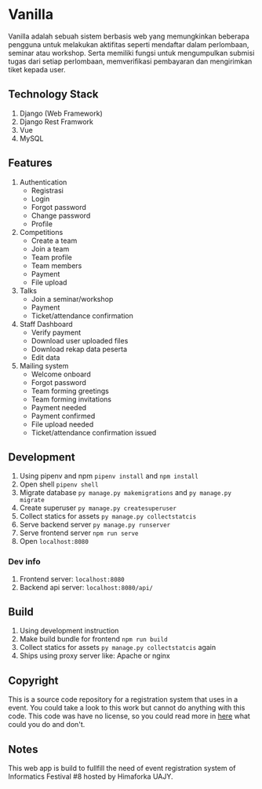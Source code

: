 # Vanilla

Vanilla adalah sebuah sistem berbasis web yang memungkinkan beberapa pengguna untuk melakukan aktifitas seperti mendaftar dalam perlombaan, seminar atau workshop. Serta memiliki fungsi untuk mengumpulkan submisi tugas dari setiap perlombaan, memverifikasi pembayaran dan mengirimkan tiket kepada user.

## Technology Stack
1. Django (Web Framework)
2. Django Rest Framwork
3. Vue
4. MySQL

## Features
1. Authentication
    - Registrasi
    - Login
    - Forgot password
    - Change password
    - Profile
2. Competitions
    - Create a team
    - Join a team
    - Team profile
    - Team members
    - Payment
    - File upload
3. Talks
    - Join a seminar/workshop
    - Payment
    - Ticket/attendance confirmation
4. Staff Dashboard
    - Verify payment
    - Download user uploaded files
    - Download rekap data peserta
    - Edit data
5. Mailing system
    - Welcome onboard
    - Forgot password
    - Team forming greetings
    - Team forming invitations
    - Payment needed
    - Payment confirmed
    - File upload needed
    - Ticket/attendance confirmation issued

## Development
1. Using pipenv and npm `pipenv install` and `npm install`
2. Open shell `pipenv shell`
3. Migrate database `py manage.py makemigrations` and `py manage.py migrate`
4. Create superuser `py manage.py createsuperuser`
5. Collect statics for assets `py manage.py collectstatcis`
6. Serve backend server `py manage.py runserver`
7. Serve frontend server `npm run serve`
8. Open `localhost:8080`

### Dev info
1. Frontend server: `localhost:8080`
2. Backend api server: `localhost:8080/api/`

## Build
1. Using development instruction
2. Make build bundle for frontend `npm run build`
3. Collect statics for assets `py manage.py collectstatcis` again
4. Ships using proxy server like: Apache or nginx

## Copyright

This is a source code repository for a registration system that uses in a event. You could take a look to this work but cannot do anything with this code. This code was have no license, so you could read more in [here](https://choosealicense.com/no-permission/) what could you do and don't.

## Notes
This web app is build to fullfill the need of event registration system of Informatics Festival #8 hosted by Himaforka UAJY.